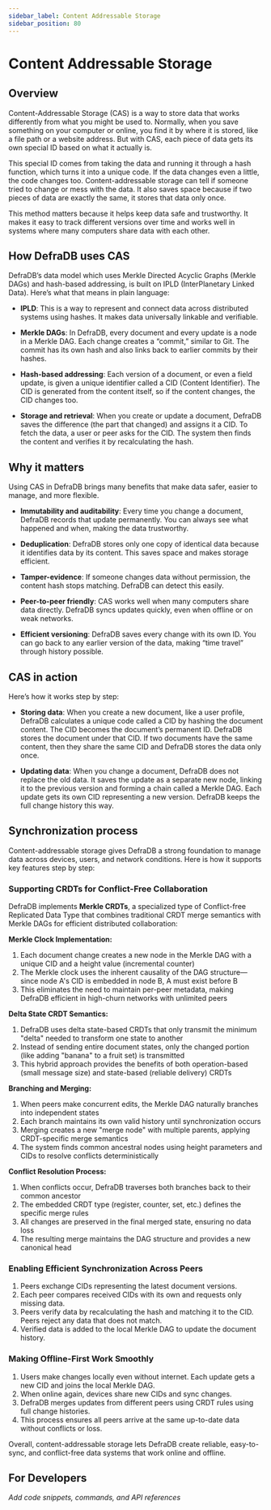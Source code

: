 ```yaml
---
sidebar_label: Content Addressable Storage
sidebar_position: 80
---
```


# Content Addressable Storage

## Overview

Content-Addressable Storage (CAS) is a way to store data that works differently from what you might be used to. Normally, when you save something on your computer or online, you find it by where it is stored, like a file path or a website address. But with CAS, each piece of data gets its own special ID based on what it actually is.

This special ID comes from taking the data and running it through a hash function, which turns it into a unique code. If the data changes even a little, the code changes too. Content-addressable storage can tell if someone tried to change or mess with the data. It also saves space because if two pieces of data are exactly the same, it stores that data only once.

This method matters because it helps keep data safe and trustworthy. It makes it easy to track different versions over time and works well in systems where many computers share data with each other.

## How DefraDB uses CAS

DefraDB’s data model which uses Merkle Directed Acyclic Graphs (Merkle DAGs) and hash-based addressing, is built on IPLD (InterPlanetary Linked Data). Here’s what that means in plain language:

* **IPLD**: This is a way to represent and connect data across distributed systems using hashes. It makes data universally linkable and verifiable.

* **Merkle DAGs**: In DefraDB, every document and every update is a node in a Merkle DAG. Each change creates a “commit,” similar to Git. The commit has its own hash and also links back to earlier commits by their hashes.

* **Hash-based addressing**: Each version of a document, or even a field update, is given a unique identifier called a CID (Content Identifier). The CID is generated from the content itself, so if the content changes, the CID changes too.

* **Storage and retrieval**: When you create or update a document, DefraDB saves the difference (the part that changed) and assigns it a CID. To fetch the data, a user or peer asks for the CID. The system then finds the content and verifies it by recalculating the hash.

## Why it matters

Using CAS in DefraDB brings many benefits that make data safer, easier to manage, and more flexible.

* **Immutability and auditability**: Every time you change a document, DefraDB records that update permanently. You can always see what happened and when, making the data trustworthy.

* **Deduplication**: DefraDB stores only one copy of identical data because it identifies data by its content. This saves space and makes storage efficient.

* **Tamper-evidence**: If someone changes data without permission, the content hash stops matching. DefraDB can detect this easily.

* **Peer-to-peer friendly**: CAS works well when many computers share data directly. DefraDB syncs updates quickly, even when offline or on weak networks.

* **Efficient versioning**: DefraDB saves every change with its own ID. You can go back to any earlier version of the data, making “time travel” through history possible.

## CAS in action

Here’s how it works step by step:  

* **Storing data**: When you create a new document, like a user profile, DefraDB calculates a unique code called a CID by hashing the document content. The CID becomes the document’s permanent ID. DefraDB stores the document under that CID. If two documents have the same content, then they share the same CID and DefraDB stores the data only once.

* **Updating data**: When you change a document, DefraDB does not replace the old data. It saves the update as a separate new node, linking it to the previous version and forming a chain called a Merkle DAG. Each update gets its own CID representing a new version. DefraDB keeps the full change history this way.

## Synchronization process

Content-addressable storage gives DefraDB a strong foundation to manage data across devices, users, and network conditions. Here is how it supports key features step by step:

### Supporting CRDTs for Conflict-Free Collaboration

DefraDB implements **Merkle CRDTs**, a specialized type of Conflict-free Replicated Data Type that combines traditional CRDT merge semantics with Merkle DAGs for efficient distributed collaboration:

**Merkle Clock Implementation:**

1. Each document change creates a new node in the Merkle DAG with a unique CID and a height value (incremental counter)
2. The Merkle clock uses the inherent causality of the DAG structure—since node A's CID is embedded in node B, A must exist before B
3. This eliminates the need to maintain per-peer metadata, making DefraDB efficient in high-churn networks with unlimited peers

**Delta State CRDT Semantics:**

1. DefraDB uses delta state-based CRDTs that only transmit the minimum "delta" needed to transform one state to another
2. Instead of sending entire document states, only the changed portion (like adding "banana" to a fruit set) is transmitted
3. This hybrid approach provides the benefits of both operation-based (small message size) and state-based (reliable delivery) CRDTs

**Branching and Merging:**

1. When peers make concurrent edits, the Merkle DAG naturally branches into independent states
2. Each branch maintains its own valid history until synchronization occurs
3. Merging creates a new "merge node" with multiple parents, applying CRDT-specific merge semantics
4. The system finds common ancestral nodes using height parameters and CIDs to resolve conflicts deterministically

**Conflict Resolution Process:**

1. When conflicts occur, DefraDB traverses both branches back to their common ancestor
2. The embedded CRDT type (register, counter, set, etc.) defines the specific merge rules
3. All changes are preserved in the final merged state, ensuring no data loss
4. The resulting merge maintains the DAG structure and provides a new canonical head

### Enabling Efficient Synchronization Across Peers

1. Peers exchange CIDs representing the latest document versions.
1. Each peer compares received CIDs with its own and requests only missing data.
1. Peers verify data by recalculating the hash and matching it to the CID. Peers reject any data that does not match.
1. Verified data is added to the local Merkle DAG to update the document history.

### Making Offline-First Work Smoothly

1. Users make changes locally even without internet. Each update gets a new CID and joins the local Merkle DAG.
1. When online again, devices share new CIDs and sync changes.
1. DefraDB merges updates from different peers using CRDT rules using full change histories.
1. This process ensures all peers arrive at the same up-to-date data without conflicts or loss.

Overall, content-addressable storage lets DefraDB create reliable, easy-to-sync, and conflict-free data systems that work online and offline.

## For Developers

*Add code snippets, commands, and API references*
